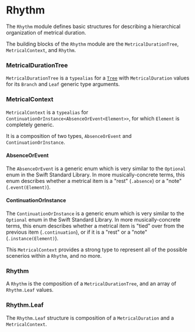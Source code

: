 # Rhythm

The `Rhythm` module defines basic structures for describing a hierarchical organization of metrical duration.

The building blocks of the `Rhythm` module are the `MetricalDurationTree`, `MetricalContext`, and `Rhythm`.

### MetricalDurationTree

`MetricalDurationTree` is a `typealias` for a [`Tree`](https://github.com/dn-m/Structure/blob/master/Sources/DataStructures/Tree.swift) with `MetricalDuration` values for its `Branch` and `Leaf` generic type arguments.

### MetricalContext

`MetricalContext` is a `typealias` for `ContinuationOrInstance<AbsenceOrEvent<Element>>`, for which `Element` is completely generic.

It is a composition of two types, `AbsenceOrEvent` and `ContinuationOrInstance`.

#### AbsenceOrEvent<Element>

The `AbsenceOrEvent` is a generic enum which is very similar to the `Optional` enum in the Swift Standard Library. In more musically-concrete terms, this enum describes whether a metrical item is a "rest" (`.absence`) or a "note" (`.event(Element)`).

#### ContinuationOrInstance<Element>

The `ContinuationOrInstance` is a generic enum which is very similar to the `Optional` enum in the Swift Standard Library. In more musically-concrete terms, this enum describes whether a metrical item is "tied" over from the previous item (`.continuation`), or if it is a "rest" or a "note" (`.instance(Element)`).

This `MetricalContext` provides a strong type to represent all of the possible scenerios within a `Rhythm`, and no more.

### Rhythm<Element>

A `Rhythm` is the composition of a `MetricalDurationTree`, and an array of `Rhythm.Leaf` values.

### Rhythm.Leaf

The `Rhythm.Leaf` structure is composition of a `MetricalDuration` and a `MetricalContext`.